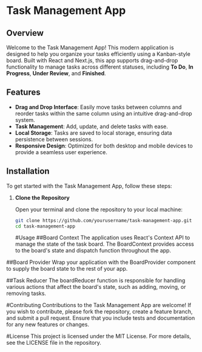 # Task Management App

## Overview

Welcome to the Task Management App! This modern application is designed to help you organize your tasks efficiently using a Kanban-style board. Built with React and Next.js, this app supports drag-and-drop functionality to manage tasks across different statuses, including **To Do**, **In Progress**, **Under Review**, and **Finished**.

## Features

- **Drag and Drop Interface**: Easily move tasks between columns and reorder tasks within the same column using an intuitive drag-and-drop system.
- **Task Management**: Add, update, and delete tasks with ease.
- **Local Storage**: Tasks are saved to local storage, ensuring data persistence between sessions.
- **Responsive Design**: Optimized for both desktop and mobile devices to provide a seamless user experience.

## Installation

To get started with the Task Management App, follow these steps:

1. **Clone the Repository**

   Open your terminal and clone the repository to your local machine:

   ```bash
   git clone https://github.com/yourusername/task-management-app.git
   cd task-management-app
   ```

   #Usage
   ##Board Context
   The application uses React's Context API to manage the state of the task board. The BoardContext provides access to the board's state and dispatch function throughout the app.

##Board Provider
Wrap your application with the BoardProvider component to supply the board state to the rest of your app.

##Task Reducer
The boardReducer function is responsible for handling various actions that affect the board's state, such as adding, moving, or removing tasks.

#Contributing
Contributions to the Task Management App are welcome! If you wish to contribute, please fork the repository, create a feature branch, and submit a pull request. Ensure that you include tests and documentation for any new features or changes.

#License
This project is licensed under the MIT License. For more details, see the LICENSE file in the repository.
